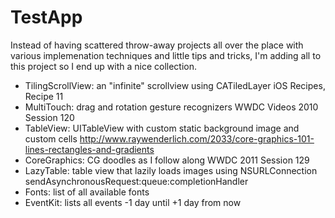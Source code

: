 TestApp
=======

Instead of having scattered throw-away projects all over the place with various implemenation techniques and little tips and tricks, I'm adding all to this project so I end up with a nice collection.

* TilingScrollView: an "infinite" scrollview using CATiledLayer iOS Recipes, Recipe 11
* MultiTouch: drag and rotation gesture recognizers WWDC Videos 2010 Session 120
* TableView: UITableView with custom static background image and custom cells http://www.raywenderlich.com/2033/core-graphics-101-lines-rectangles-and-gradients
* CoreGraphics: CG doodles as I follow along WWDC 2011 Session 129
* LazyTable: table view that lazily loads images using NSURLConnection sendAsynchronousRequest:queue:completionHandler
* Fonts: list of all available fonts
* EventKit: lists all events -1 day until +1 day from now